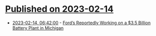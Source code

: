 # [Published on 2023-02-14](index.md)

* [2023-02-14, 06:42:00](https://soylentnews.org/article.pl?sid=23/02/13/0248222&from=rss) - [Ford’s Reportedly Working on a $3.5 Billion Battery Plant in Michigan](https://soylentnews.org/article.pl?sid=23/02/13/0248222&from=rss)

